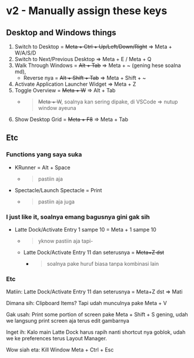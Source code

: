 # v2 - Manually assign these keys

## Desktop and Windows things

1. Switch to Desktop = ~~Meta + Ctrl + Up/Left/Down/Right~~ => Meta + W/A/S/D
2. Switch to Next/Previous Desktop => Meta + E / Meta + Q
3. Walk Through Windows = ~~Alt + Tab~~ => Meta + ~ (gening hese soalna md), 
   - Reverse nya = ~~Alt + Shift + Tab~~ => Meta + Shift + ~
4. Activate Application Launcher Widget => Meta + Z
5. Toggle Overview = ~~Meta + W~~ => Alt + Tab
   - > ~~Meta + W~~, soalnya kan sering dipake, di VSCode => nutup window ayeuna
6. Show Desktop Grid = ~~Meta + F8~~ => Meta + Tab

## Etc

### Functions yang saya suka

- KRunner = Alt + Space
  - > pastiin aja
- Spectacle/Launch Spectacle = Print
  - > pastiin aja juga

### I just like it, soalnya emang bagusnya gini gak sih

- Latte Dock/Activate Entry 1 sampe 10 = Meta + 1 sampe 10
  - > yknow pastiin aja tapi-
  - Latte Dock/Activate Entry 11 dan seterusnya = ~~Meta+Z dst~~
    - > soalnya pake huruf biasa tanpa kombinasi lain

### Etc

Matiin:
Latte Dock/Activate Entry 11 dan seterusnya = Meta+Z dst => Mati

Dimana sih:
Clipboard Items? Tapi udah munculnya pake Meta + V

Gak usah:
Print some portion of screen pake Meta + Shift + S gening, udah we langsung print screen aja terus edit gambarnya

Inget ih:
Kalo main Latte Dock harus rapih nanti shortcut nya goblok, udah we ke preferences terus Layout Manager.

Wow siah eta:
Kill Window Meta + Ctrl + Esc
